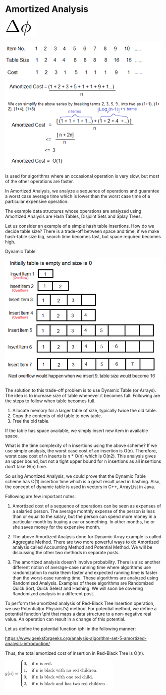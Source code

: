 # Amortized Analysis 

![Amortised Symbol](img/amortized-symbol.png)

![Amortised Analysis](img/amortized.png)

is used for algorithms where an occasional operation is very slow, but most of the other operations are faster.

In Amortized Analysis, we analyze a sequence of operations and guarantee a worst case average time which is lower than the worst case time of a particular expensive operation.

The example data structures whose operations are analyzed using Amortized Analysis are Hash Tables, Disjoint Sets and Splay Trees.

Let us consider an example of a simple hash table insertions. How do we decide table size? There is a trade-off between space and time, if we make hash-table size big, search time becomes fast, but space required becomes high.

Dynamic Table

![Dynamic Table](img/dynamic-table.png)

The solution to this trade-off problem is to use Dynamic Table (or Arrays). The idea is to increase size of table whenever it becomes full. Following are the steps to follow when table becomes full.
1) Allocate memory for a larger table of size, typically twice the old table.
2) Copy the contents of old table to new table.
3) Free the old table.

If the table has space available, we simply insert new item in available space.

What is the time complexity of n insertions using the above scheme?
If we use simple analysis, the worst case cost of an insertion is O(n). Therefore, worst case cost of n inserts is n * O(n) which is O(n2). This analysis gives an upper bound, but not a tight upper bound for n insertions as all insertions don’t take Θ(n) time.

So using Amortized Analysis, we could prove that the Dynamic Table scheme has O(1) insertion time which is a great result used in hashing. Also, the concept of dynamic table is used in vectors in C++, ArrayList in Java.

Following are few important notes.
1) Amortized cost of a sequence of operations can be seen as expenses of a salaried person. The average monthly expense of the person is less than or equal to the salary, but the person can spend more money in a particular month by buying a car or something. In other months, he or she saves money for the expensive month.

2) The above Amortized Analysis done for Dynamic Array example is called Aggregate Method. There are two more powerful ways to do Amortized analysis called Accounting Method and Potential Method. We will be discussing the other two methods in separate posts.

3) The amortized analysis doesn’t involve probability. There is also another different notion of average-case running time where algorithms use randomization to make them faster and expected running time is faster than the worst-case running time. These algorithms are analyzed using Randomized Analysis. Examples of these algorithms are Randomized Quick Sort, Quick Select and Hashing. We will soon be covering Randomized analysis in a different post.


To perform the amortized analysis of Red-Black Tree Insertion operation, we use Potential(or Physicist’s) method. For potential method, we define a potential function \phi that maps a data structure to a non-negative real value. An operation can result in a change of this potential.

Let us define the potential function \phi in the following manner:

https://www.geeksforgeeks.org/analysis-algorithm-set-5-amortized-analysis-introduction/

Thus, the total amortized cost of insertion in Red-Black Tree is O(n).

![Red Black Tree](img/red-black.png)